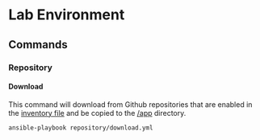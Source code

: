 # Lab Environment

## Commands

### Repository

#### Download

This command will download from Github repositories that are enabled in the [inventory file](/sdk/ansible/env/lab/inventory.yml) and be copied to the [/app](/app) directory.

```
ansible-playbook repository/download.yml
```
